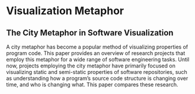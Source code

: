 # Visualization Metaphor


## The City Metaphor in Software Visualization

A city metaphor has become a popular method of visualizing properties of program code. This paper provides an overview
of research projects that employ this metaphor for a wide range of software engineering tasks. Until now, projects 
employing the city metaphor have primarily focused on visualizing static and semi-static properties of software 
repositories, such as understanding how a program’s source code structure is changing over time,
and who is changing what. This paper compares these research.